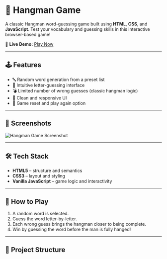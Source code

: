 # 🎯 Hangman Game

A classic Hangman word-guessing game built using **HTML**, **CSS**, and **JavaScript**. Test your vocabulary and guessing skills in this interactive browser-based game!

🚀 **Live Demo:** [Play Now](https://hangman-seven-snowy.vercel.app/)

---

## 🕹️ Features

- 🔤 Random word generation from a preset list
- 🧠 Intuitive letter-guessing interface
- 💣 Limited number of wrong guesses (classic hangman logic)
- 🎨 Clean and responsive UI
- 🎉 Game reset and play again option

---

## 📸 Screenshots

![Hangman Game Screenshot](https://hangman-seven-snowy.vercel.app/screenshot.png) <!-- optional: if you have a screenshot, host or upload it to your repo -->

---

## 🛠️ Tech Stack

- **HTML5** – structure and semantics
- **CSS3** – layout and styling
- **Vanilla JavaScript** – game logic and interactivity

---

## 🧩 How to Play

1. A random word is selected.
2. Guess the word letter-by-letter.
3. Each wrong guess brings the hangman closer to being complete.
4. Win by guessing the word before the man is fully hanged!

---

## 📁 Project Structure

